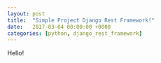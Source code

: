 ```yaml
---
layout: post
title:  "Simple Project Django Rest Framework!"
date:   2017-03-04 00:00:00 +0000
categories: [python, django_rest_framework]
---
```


Hello!

